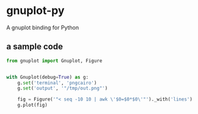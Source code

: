 # gnuplot-py
A gnuplot binding for Python

## a sample code

```python
from gnuplot import Gnuplot, Figure


with Gnuplot(debug=True) as g:
    g.set('terminal', 'pngcairo')
    g.set('output', '"/tmp/out.png"')

    fig = Figure('"< seq -10 10 | awk \'$0=$0*$0\'"')._with('lines')
    g.plot(fig)
```
